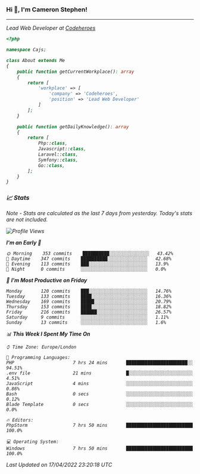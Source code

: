 ### Hi 👋, I'm Cameron Stephen!
<hr>
<p><em>Lead Web Developer at <a href="https://codeheroes.co.uk">Codeheroes</a></p>


```php
<?php

namespace Cajs;

class About extends Me
{
    public function getCurrentWorkplace(): array
    {
        return [
            'workplace' => [
                'company' => 'Codeheroes',
                'position' => 'Lead Web Developer'
            ]
        ];
    }

    public function getDailyKnowledge(): array
    {
        return [
            Php::class,
            Javascript::class,
            Laravel::class,
            Symfony::class,
            Go::class,
        ];
    }
}
```

### 📈 Stats
<p><em>Note - Stats are calculated as the last 7 days from yesterday. Today's stats are not included.</em></p>


<!--START_SECTION:waka-->
![Profile Views](http://img.shields.io/badge/Profile%20Views-0-blue)

**I'm an Early 🐤** 

```text
🌞 Morning    353 commits    ██████████░░░░░░░░░░░░░░░   43.42% 
🌆 Daytime    347 commits    ██████████░░░░░░░░░░░░░░░   42.68% 
🌃 Evening    113 commits    ███░░░░░░░░░░░░░░░░░░░░░░   13.9% 
🌙 Night      0 commits      ░░░░░░░░░░░░░░░░░░░░░░░░░   0.0%

```
📅 **I'm Most Productive on Friday** 

```text
Monday       120 commits    ███░░░░░░░░░░░░░░░░░░░░░░   14.76% 
Tuesday      133 commits    ████░░░░░░░░░░░░░░░░░░░░░   16.36% 
Wednesday    169 commits    █████░░░░░░░░░░░░░░░░░░░░   20.79% 
Thursday     153 commits    ████░░░░░░░░░░░░░░░░░░░░░   18.82% 
Friday       216 commits    ██████░░░░░░░░░░░░░░░░░░░   26.57% 
Saturday     9 commits      ░░░░░░░░░░░░░░░░░░░░░░░░░   1.11% 
Sunday       13 commits     ░░░░░░░░░░░░░░░░░░░░░░░░░   1.6%

```


📊 **This Week I Spent My Time On** 

```text
⌚︎ Time Zone: Europe/London

💬 Programming Languages: 
PHP                      7 hrs 24 mins       ███████████████████████░░   94.51% 
.env file                21 mins             █░░░░░░░░░░░░░░░░░░░░░░░░   4.51% 
JavaScript               4 mins              ░░░░░░░░░░░░░░░░░░░░░░░░░   0.86% 
Bash                     0 secs              ░░░░░░░░░░░░░░░░░░░░░░░░░   0.12% 
Blade Template           0 secs              ░░░░░░░░░░░░░░░░░░░░░░░░░   0.0%

🔥 Editors: 
PhpStorm                 7 hrs 50 mins       █████████████████████████   100.0%

💻 Operating System: 
Windows                  7 hrs 50 mins       █████████████████████████   100.0%

```


 Last Updated on 17/04/2022 23:20:18 UTC
<!--END_SECTION:waka-->
